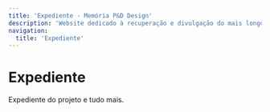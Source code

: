 ```yaml
---
title: 'Expediente - Memória P&D Design'
description: 'Website dedicado à recuperação e divulgação do mais longevo evento científico do campo do design no Brasil.'
navigation:
  title: 'Expediente'
---
```


# Expediente

Expediente do projeto e tudo mais.
